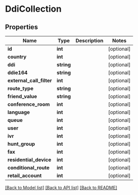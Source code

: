 # DdiCollection

## Properties
Name | Type | Description | Notes
------------ | ------------- | ------------- | -------------
**id** | **int** |  | [optional] 
**country** | **int** |  | [optional] 
**ddi** | **string** |  | [optional] 
**ddie164** | **string** |  | [optional] 
**external_call_filter** | **int** |  | [optional] 
**route_type** | **string** |  | [optional] 
**friend_value** | **string** |  | [optional] 
**conference_room** | **int** |  | [optional] 
**language** | **int** |  | [optional] 
**queue** | **int** |  | [optional] 
**user** | **int** |  | [optional] 
**ivr** | **int** |  | [optional] 
**hunt_group** | **int** |  | [optional] 
**fax** | **int** |  | [optional] 
**residential_device** | **int** |  | [optional] 
**conditional_route** | **int** |  | [optional] 
**retail_account** | **int** |  | [optional] 

[[Back to Model list]](../README.md#documentation-for-models) [[Back to API list]](../README.md#documentation-for-api-endpoints) [[Back to README]](../README.md)


